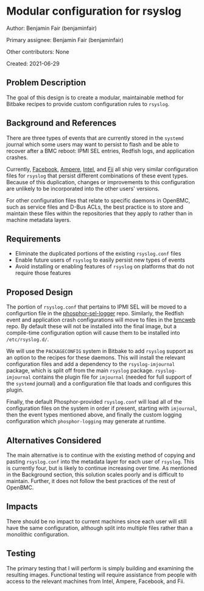 # Modular configuration for rsyslog

Author:
  Benjamin Fair (benjaminfair)

Primary assignee:
  Benjamin Fair (benjaminfair)

Other contributors:
  None

Created:
  2021-06-29

## Problem Description
The goal of this design is to create a modular, maintainable method for Bitbake
recipes to provide custom configuration rules to `rsyslog`.

## Background and References
There are three types of events that are currently stored in the `systemd`
journal which some users may want to persist to flash and be able to recover
after a BMC reboot: IPMI SEL entries, Redfish logs, and application crashes.

Currently,
[Facebook](https://github.com/openbmc/openbmc/blob/2a35c66601ea646d03f53f8ee1e0bea3acf179c1/meta-facebook/meta-tiogapass/recipes-extended/rsyslog/rsyslog/rsyslog.conf),
[Ampere](https://github.com/openbmc/openbmc/blob/2a35c66601ea646d03f53f8ee1e0bea3acf179c1/meta-ampere/meta-common/recipes-extended/rsyslog/rsyslog/rsyslog.conf),
[Intel](https://github.com/openbmc/openbmc/blob/2a35c66601ea646d03f53f8ee1e0bea3acf179c1/meta-intel-openbmc/meta-common/recipes-extended/rsyslog/rsyslog/rsyslog.conf),
and
[Fii](https://github.com/openbmc/openbmc/blob/2a35c66601ea646d03f53f8ee1e0bea3acf179c1/meta-fii/meta-kudo/recipes-extended/rsyslog/rsyslog/rsyslog.conf)
all ship very similar configuration files for `rsyslog` that persist different
combinations of these event types. Because of this duplication, changes or
improvements to this configuration are unlikely to be incorporated into the
other users' versions.

For other configuration files that relate to specific daemons in OpenBMC, such as
service files and D-Bus ACLs, the best practice is to store and maintain these
files within the repositories that they apply to rather than in machine
metadata layers.

## Requirements
 * Eliminate the duplicated portions of the existing `rsyslog.conf` files
 * Enable future users of `rsyslog` to easily persist new types of events
 * Avoid installing or enabling features of `rsyslog` on platforms that do not
   require those features

## Proposed Design
The portion of `rsyslog.conf` that pertains to IPMI SEL will be moved to a
configurtion file in the
[phosphor-sel-logger](https://github.com/openbmc/phosphor-sel-logger) repo.
Similarly, the Redfish event and application crash configurations will move to
files in the [bmcweb](https://github.com/openbmc/bmcweb) repo. By default these
will not be installed into the final image, but a compile-time configuration
option will cause them to be installed into `/etc/rsyslog.d/`.

We will use the `PACKAGECONFIG` system in Bitbake to add `rsyslog` support as an
option to the recipes for these daemons. This will install the relevant
configuration files and add a dependency to the `rsyslog-imjournal` package,
which is split off from the main `rsyslog` package. `rsyslog-imjournal` contains
the plugin file for `imjournal` (needed for full support of the `systemd`
journal) and a configuration file that loads and configures this plugin.

Finally, the default Phosphor-provided `rsyslog.conf` will load all of the
configuration files on the system in order if present, starting with
`imjournal`, then the event types mentioned above, and finally the custom
logging configuration which `phosphor-logging` may generate at runtime.

## Alternatives Considered
The main alternative is to continue with the existing method of copying and
pasting `rsyslog.conf` into the metadata layer for each user of `rsyslog`. This
is currently four, but is likely to continue increasing over time. As mentioned
in the Background section, this solution scales poorly and is difficult to
maintain. Further, it does not follow the best practices of the rest of OpenBMC.

## Impacts
There should be no impact to current machines since each user will still have
the same configuration, although split into multiple files rather than a
monolithic configuration.

## Testing
The primary testing that I will perform is simply building and examining the
resulting images. Functional testing will require assistance from people with
access to the relevant machines from Intel, Ampere, Facebook, and Fii.
